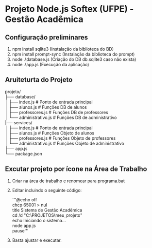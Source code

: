 # Projeto Node.js Softex (UFPE) - Gestão Acadêmica 

<h2>Configuração preliminares</h2>

1. npm install sqlite3 (Instalação da biblioteca do BD)
2. npm install prompt-sync (Instalação da biblioteca do prompt)
3. node .\database.js (Criação do DB db.sqlite3 caso não exista)
4. node .\app.js (Execução da aplicação)

## Aruiteturta do Projeto

projeto/<br/>
├── database/<br/>
│   ├── index.js          # Ponto de entrada principal<br/>
│   ├── alunos.js         # Funções DB de alunos<br/>
│   ├── professores.js    # Funções DB de professores<br/>
│   └── administrativo.js # Funções DB de administrativo<br/>
|── services/<br/>
│   ├── index.js          # Ponto de entrada principal<br/>
│   ├── alunos.js         # Funções Objeto de alunos<br/>
│   ├── professores.js    # Funções Objeto de professores<br/>
│   └── administrativo.js # Funções Objeto de administrativo<br/>
├── app.js<br/>
└── package.json<br/>

## Excutar projeto por ícone na Área de Trabalho

1. Criar na área de trabalho e renomear para programa.bat
2. Editar incluindo o seguinte código:

    '''@echo off<br/>
    chcp 65001 > nul<br/>
    title Sistema de Gestão Acadêmica<br/>
    cd /d "C:\PROJETOS\meu_projeto"<br/>
    echo Iniciando o sistema...<br/>
    node app.js<br/>
    pause'''<br/>

3. Basta ajustar e executar.